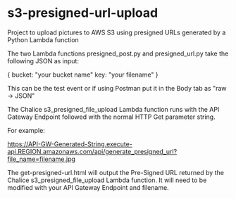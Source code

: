 # s3-presigned-url-upload
Project to upload pictures to AWS S3 using presigned URLs generated by a Python Lambda function

The two Lambda functions presigned_post.py and presigned_url.py take the following JSON as input:

{
bucket: "your bucket name"
key: "your filename"
}

This can be the test event or if using Postman put it in the Body tab as "raw -> JSON"

The Chalice s3_presigned_file_upload Lambda function runs with the API Gateway Endpoint followed with the normal HTTP Get parameter string.

For example:

https://API-GW-Generated-String.execute-api.REGION.amazonaws.com/api/generate_presigned_url?file_name=filename.jpg

The get-presigned-url.html will output the Pre-Signed URL returned by the Chalice s3_presigned_file_upload Lambda function.
It will need to be modified with your API Gateway Endpoint and filename.
